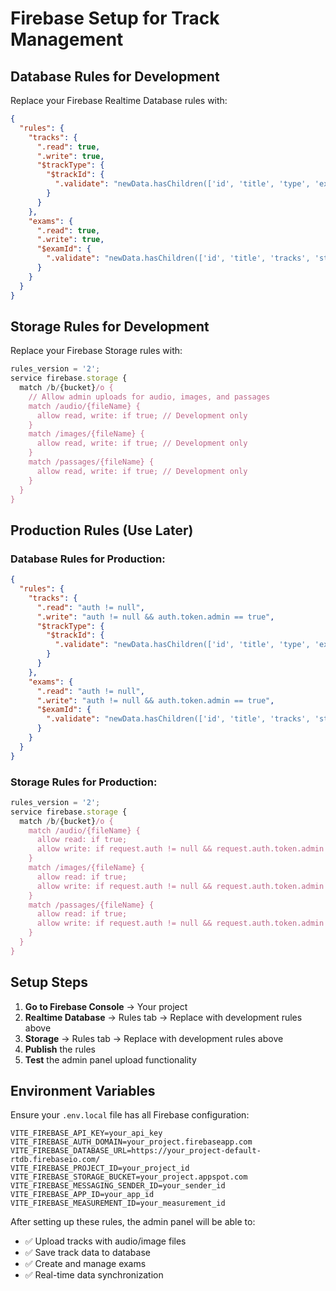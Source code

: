 # Firebase Setup for Track Management

## Database Rules for Development

Replace your Firebase Realtime Database rules with:

```json
{
  "rules": {
    "tracks": {
      ".read": true,
      ".write": true,
      "$trackType": {
        "$trackId": {
          ".validate": "newData.hasChildren(['id', 'title', 'type', 'examType', 'sections', 'status', 'createdAt'])"
        }
      }
    },
    "exams": {
      ".read": true,
      ".write": true,
      "$examId": {
        ".validate": "newData.hasChildren(['id', 'title', 'tracks', 'status', 'createdAt'])"
      }
    }
  }
}
```

## Storage Rules for Development

Replace your Firebase Storage rules with:

```javascript
rules_version = '2';
service firebase.storage {
  match /b/{bucket}/o {
    // Allow admin uploads for audio, images, and passages
    match /audio/{fileName} {
      allow read, write: if true; // Development only
    }
    match /images/{fileName} {
      allow read, write: if true; // Development only
    }
    match /passages/{fileName} {
      allow read, write: if true; // Development only
    }
  }
}
```

## Production Rules (Use Later)

### Database Rules for Production:
```json
{
  "rules": {
    "tracks": {
      ".read": "auth != null",
      ".write": "auth != null && auth.token.admin == true",
      "$trackType": {
        "$trackId": {
          ".validate": "newData.hasChildren(['id', 'title', 'type', 'examType', 'sections', 'status', 'createdAt'])"
        }
      }
    },
    "exams": {
      ".read": "auth != null",
      ".write": "auth != null && auth.token.admin == true",
      "$examId": {
        ".validate": "newData.hasChildren(['id', 'title', 'tracks', 'status', 'createdAt'])"
      }
    }
  }
}
```

### Storage Rules for Production:
```javascript
rules_version = '2';
service firebase.storage {
  match /b/{bucket}/o {
    match /audio/{fileName} {
      allow read: if true;
      allow write: if request.auth != null && request.auth.token.admin == true;
    }
    match /images/{fileName} {
      allow read: if true;
      allow write: if request.auth != null && request.auth.token.admin == true;
    }
    match /passages/{fileName} {
      allow read: if true;
      allow write: if request.auth != null && request.auth.token.admin == true;
    }
  }
}
```

## Setup Steps

1. **Go to Firebase Console** → Your project
2. **Realtime Database** → Rules tab → Replace with development rules above
3. **Storage** → Rules tab → Replace with development rules above
4. **Publish** the rules
5. **Test** the admin panel upload functionality

## Environment Variables

Ensure your `.env.local` file has all Firebase configuration:

```env
VITE_FIREBASE_API_KEY=your_api_key
VITE_FIREBASE_AUTH_DOMAIN=your_project.firebaseapp.com
VITE_FIREBASE_DATABASE_URL=https://your_project-default-rtdb.firebaseio.com/
VITE_FIREBASE_PROJECT_ID=your_project_id
VITE_FIREBASE_STORAGE_BUCKET=your_project.appspot.com
VITE_FIREBASE_MESSAGING_SENDER_ID=your_sender_id
VITE_FIREBASE_APP_ID=your_app_id
VITE_FIREBASE_MEASUREMENT_ID=your_measurement_id
```

After setting up these rules, the admin panel will be able to:
- ✅ Upload tracks with audio/image files
- ✅ Save track data to database  
- ✅ Create and manage exams
- ✅ Real-time data synchronization